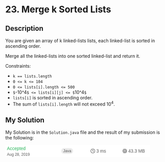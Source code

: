 # 23. Merge k Sorted Lists
## Description

You are given an array of k linked-lists lists, each linked-list is sorted in ascending order.

Merge all the linked-lists into one sorted linked-list and return it.

Constraints:

- `k == lists.length`
- `0 <= k <= 104`
- `0 <= lists[i].length <= 500`
- `$`-10^4`$ <= lists[i][j] <= $`10^4`$`
- `lists[i]` is sorted in ascending order.
- The sum of `lists[i].length` will not exceed $`10^4`$.

## My Solution

My Solution is in the `Solution.java` file and the result of my submission is the following:

![Submissionresults](assets/images/submission023_Java.png)
